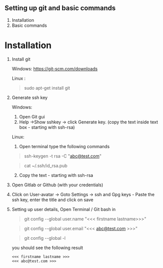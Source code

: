 ## Setting up git and basic commands
1. Installation
2. Basic commands

# Installation

1. Install git 

    Windows: https://git-scm.com/downloads

    Linux : 
    >sudo apt-get install git

2. Generate ssh key

      Windows:
      1. Open Git gui 
      2. Help ->Show sshkey -> click Generate key. (copy the text inside text box - starting with ssh-rsa)

      Linux:
      1. Open terminal type the following commands
    
      > ssh-keygen -t rsa -C "abc@test.com"
      
      > cat ~/.ssh/id_rsa.pub 
      
      2. Copy the text - starting with ssh-rsa
      
3. Open Gitlab or Github (with your credentials)

4. Click on User-avatar -> Goto Settings -> ssh and Gpg keys - Paste the ssh key, enter the title and click on save

5. Setting up user details, Open Terminal / Git bash in 

      > git config --global user.name "<<< firstname lastname>>>"
      
      > git config --global user.email "<<< abc@test.com >>>"
      
      > git config --global -l 
      
      you should see the following result
      
      ```
      <<< firstname lastname >>>
      <<< abc@test.com >>>
      ```

    
